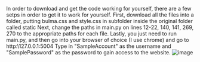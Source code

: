 In order to download and get the code working for yourself, there are a few setps in order to get it to work for yourself.
First, download all the files into a folder, putting bulma.css and style.css in subfolder inside the original folder called static
Next, change the paths in main.py on lines 12-22, 140, 141, 269, 270 to the appropriate paths for each file. 
Lastly, you just need to run main.py, and then go into your browser of choice (I use chrome) and go to http:\\127.0.0.1:5004 
Type in "SampleAccount" as the username and "SamplePassword" as the password to gain access to the website.
![image](https://github.com/user-attachments/assets/2fd5c7b9-84da-44f4-8f16-6e6eec2b0959)

